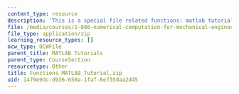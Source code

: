 ```yaml
---
content_type: resource
description: 'This is a special file related functions: matlab tutorial.'
file: /media/courses/2-086-numerical-computation-for-mechanical-engineers-spring-2013/1479e9dcd936650a1faf6e735daa2d45_Functions_MATLAB_Tutorial.zip
file_type: application/zip
learning_resource_types: []
ocw_type: OCWFile
parent_title: MATLAB Tutorials
parent_type: CourseSection
resourcetype: Other
title: Functions_MATLAB_Tutorial.zip
uid: 1479e9dc-d936-650a-1faf-6e735daa2d45
---
```


